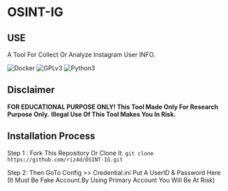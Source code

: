 # OSINT-IG
## USE

A Tool For Collect Or Analyze Instagram User INFO.

![Docker](https://img.shields.io/badge/Docker-Supported-blue)
![GPLv3](https://img.shields.io/badge/license-GPLv3-blue)
![Python3](https://img.shields.io/badge/language-Python3-red)

## Disclaimer

**FOR EDUCATIONAL PURPOSE ONLY! This Tool Made Only For Research Purpose Only.**
**Illegal Use Of This Tool Makes You In Risk.**

## Installation Process

Step 1 : Fork This Repository Or Clone It.
         `git clone https://github.com/riz4d/OSINT-IG.git`
         
Step 2: Then GoTo Config >> Credential.ini
        Put A UserID & Password Here (It Must Be Fake Account.By Using Primary Account You Will Be At Risk)
